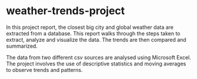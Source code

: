 # weather-trends-project
In this project report, the closest big city and global weather data are extracted from a database. This report walks through the steps taken to extract, analyze and visualize the data. The trends are then compared and summarized.

The data from two different csv sources are analysed using Microsoft Excel. The project involves the use of descriptive statistics and moving averages to observe trends and patterns. 

